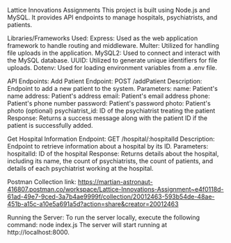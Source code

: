 Lattice Innovations Assignments
This project is built using Node.js and MySQL. It provides API endpoints to manage hospitals, psychiatrists, and patients.

Libraries/Frameworks Used:
Express: Used as the web application framework to handle routing and middleware.
Multer: Utilized for handling file uploads in the application.
MySQL2: Used to connect and interact with the MySQL database.
UUID: Utilized to generate unique identifiers for file uploads.
Dotenv: Used for loading environment variables from a .env file.

API Endpoints:
  Add Patient
  Endpoint: POST /addPatient
  Description: Endpoint to add a new patient to the system.
  Parameters:
    name: Patient's name
    address: Patient's address
    email: Patient's email address
    phone: Patient's phone number
    password: Patient's password
    photo: Patient's photo (optional)
    psychiatrist_id: ID of the psychiatrist treating the patient
  Response: Returns a success message along with the patient ID if the patient is successfully added.
  
Get Hospital Information
  Endpoint: GET /hospital/:hospitalId
  Description: Endpoint to retrieve information about a hospital by its ID.
  Parameters:
    hospitalId: ID of the hospital
  Response: Returns details about the hospital, including its name, the count of psychiatrists, the count of patients, and details of each psychiatrist working at the hospital.
  
  
Postman Collection link: https://martian-astronaut-416807.postman.co/workspace/Lattice-Innovations-Assignment~e4f0118d-61ad-49e7-9ced-3a7b4ae9999f/collection/20012463-593b54de-48ae-451b-a15c-a10e5a691a5d?action=share&creator=20012463

Running the Server:
To run the server locally, execute the following command:
node index.js
The server will start running at http://localhost:8000.
